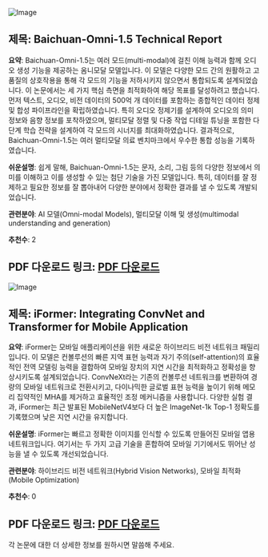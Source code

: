 ![Image](https://cdn-thumbnails.huggingface.co/social-thumbnails/papers/2501.15368.png)
## 제목: Baichuan-Omni-1.5 Technical Report
**요약**: 
Baichuan-Omni-1.5는 여러 모드(multi-modal)에 걸친 이해 능력과 함께 오디오 생성 기능을 제공하는 옴니모달 모델입니다. 이 모델은 다양한 모드 간의 원활하고 고품질의 상호작용을 통해 각 모드의 기능을 저하시키지 않으면서 통합되도록 설계되었습니다. 이 논문에서는 세 가지 핵심 측면을 최적화하여 해당 목표를 달성하려고 했습니다. 먼저 텍스트, 오디오, 비전 데이터의 500억 개 데이터를 포함하는 종합적인 데이터 정제 및 합성 파이프라인을 확립하였습니다. 특히 오디오 정제기를 설계하여 오디오의 의미 정보와 음향 정보를 포착하였으며, 멀티모달 정렬 및 다중 작업 디테일 튜닝을 포함한 다단계 학습 전략을 설계하여 각 모드의 시너지를 최대화하였습니다. 결과적으로, Baichuan-Omni-1.5는 여러 멀티모달 의료 벤치마크에서 우수한 통합 성능을 기록하였습니다.

**쉬운설명**: 
쉽게 말해, Baichuan-Omni-1.5는 문자, 소리, 그림 등의 다양한 정보에서 의미를 이해하고 이를 생성할 수 있는 첨단 기술을 가진 모델입니다. 특히, 데이터를 잘 정제하고 필요한 정보를 잘 뽑아내어 다양한 분야에서 정확한 결과를 낼 수 있도록 개발되었습니다.

**관련분야**: 
AI 모델(Omni-modal Models), 멀티모달 이해 및 생성(multimodal understanding and generation)

**추천수**: 2

**PDF 다운로드 링크**: [PDF 다운로드](https://arxiv.org/pdf/2501.15368)
---

![Image](https://cdn-thumbnails.huggingface.co/social-thumbnails/papers/2501.15369.png)
## 제목: iFormer: Integrating ConvNet and Transformer for Mobile Application
**요약**: 
iFormer는 모바일 애플리케이션을 위한 새로운 하이브리드 비전 네트워크 패밀리입니다. 이 모델은 컨볼루션의 빠른 지역 표현 능력과 자기 주의(self-attention)의 효율적인 전역 모델링 능력을 결합하여 모바일 장치의 지연 시간을 최적화하고 정확성을 향상시키도록 설계되었습니다. ConvNeXt라는 기존의 컨볼루션 네트워크를 변환하여 경량의 모바일 네트워크로 전환시키고, 다이나믹한 글로벌 표현 능력을 높이기 위해 메모리 집약적인 MHA를 제거하고 효율적인 조정 메커니즘을 사용합니다. 다양한 실험 결과, iFormer는 최근 발표된 MobileNetV4보다 더 높은 ImageNet-1k Top-1 정확도를 기록했으며 낮은 지연 시간을 유지합니다.

**쉬운설명**: 
iFormer는 빠르고 정확한 이미지를 인식할 수 있도록 만들어진 모바일 앱용 네트워크입니다. 여기서는 두 가지 고급 기술을 혼합하여 모바일 기기에서도 뛰어난 성능을 낼 수 있도록 개선되었습니다.

**관련분야**: 
하이브리드 비전 네트워크(Hybrid Vision Networks), 모바일 최적화(Mobile Optimization)

**추천수**: 0

**PDF 다운로드 링크**: [PDF 다운로드](https://arxiv.org/pdf/2501.15369)
--- 

각 논문에 대한 더 상세한 정보를 원하시면 말씀해 주세요.